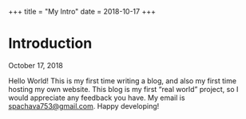 +++
title =  "My Intro"
date = 2018-10-17
+++

# Introduction
October 17, 2018

Hello World! This is my first time writing a blog, and also my first time hosting my own website. This blog is my first “real world” project, so I would appreciate any feedback you have. My email is spachava753@gmail.com. Happy developing!